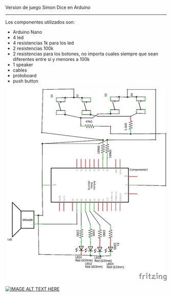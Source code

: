 Version de juego Simon Dice en Arduino
*****

Los componentes utilizados son:

- Arduino Nano
- 4 led
- 4 resistencias 1k para los led
- 2 resistencias 100k
- 2 resistencias para los botones, no importa cuales siempre que sean diferentes entre si y menores a 100k
- 1 speaker
- cables
- protoboard
- push button



![alt text](https://raw.githubusercontent.com/gsampallo/SimonDice/master/simon_esquematico.png "Esquematico")


[![IMAGE ALT TEXT HERE](https://i.ytimg.com/vi/4VTZrfXP-ds/hqdefault.jpg)](https://www.youtube.com/watch?v=4VTZrfXP-ds)


